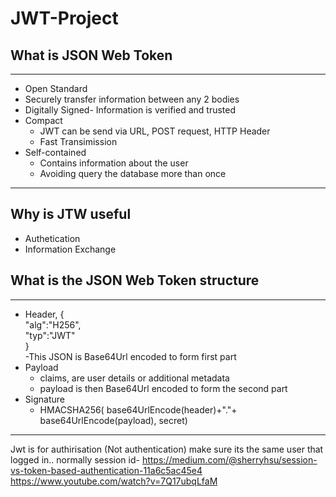 # JWT-Project
## What is JSON Web Token
***
- Open Standard
- Securely transfer information between any 2 bodies
- Digitally Signed- Information is verified and trusted
- Compact
  - JWT can be send via URL, POST request, HTTP Header
  - Fast Transimission
- Self-contained
  - Contains information about the user
  - Avoiding query the database more than once
***

## Why is JTW useful
- Authetication
- Information Exchange

## What is the JSON Web Token structure
***
- Header,
  {  
    "alg":"H256",  
    "typ":"JWT"  
  }  
  -This JSON is Base64Url encoded to form first part
- Payload
  - claims, are user details or additional metadata
  - payload is then Base64Url encoded to form the second part
- Signature
  - HMACSHA256(
      base64UrlEncode(header)+"."+
      base64UrlEncode(payload),
      secret)
***

Jwt is for authirisation (Not authentication)
make sure its the same user that logged in..
normally session id-
https://medium.com/@sherryhsu/session-vs-token-based-authentication-11a6c5ac45e4
https://www.youtube.com/watch?v=7Q17ubqLfaM

